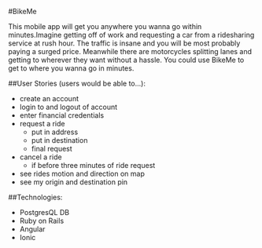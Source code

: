 #BikeMe

This mobile app will get you anywhere you wanna go within minutes.Imagine getting off of work and requesting a car from a ridesharing service at rush hour. The traffic is insane and you will be most probably paying a surged price. Meanwhile there are motorcycles splitting lanes and getting to wherever they want without a hassle. You could use BikeMe to get to where you wanna go in minutes.


##User Stories (users would be able to...):
 - create an account
 - login to and logout of account
 - enter financial credentials
 - request a ride
   - put in address
   - put in destination
   - final request
 - cancel a ride
   - if before three minutes of ride request
 - see rides motion and direction on map
 - see my origin and destination pin


##Technologies:
 - PostgresQL DB
 - Ruby on Rails
 - Angular
 - Ionic

